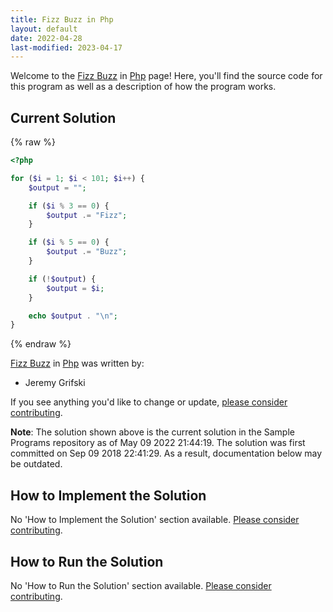 ```yaml
---
title: Fizz Buzz in Php
layout: default
date: 2022-04-28
last-modified: 2023-04-17
---
```


Welcome to the [Fizz Buzz](https://sampleprograms.io/projects/fizz-buzz) in [Php](https://sampleprograms.io/languages/php) page! Here, you'll find the source code for this program as well as a description of how the program works.

## Current Solution

{% raw %}

```php
<?php

for ($i = 1; $i < 101; $i++) {
    $output = "";

    if ($i % 3 == 0) {
        $output .= "Fizz";
    }

    if ($i % 5 == 0) {
        $output .= "Buzz";
    }

    if (!$output) {
        $output = $i;
    }

    echo $output . "\n";
}
```

{% endraw %}

[Fizz Buzz](https://sampleprograms.io/projects/fizz-buzz) in [Php](https://sampleprograms.io/languages/php) was written by:

- Jeremy Grifski

If you see anything you'd like to change or update, [please consider contributing](https://github.com/TheRenegadeCoder/sample-programs).

**Note**: The solution shown above is the current solution in the Sample Programs repository as of May 09 2022 21:44:19. The solution was first committed on Sep 09 2018 22:41:29. As a result, documentation below may be outdated.

## How to Implement the Solution

No 'How to Implement the Solution' section available. [Please consider contributing](https://github.com/TheRenegadeCoder/sample-programs-website).

## How to Run the Solution

No 'How to Run the Solution' section available. [Please consider contributing](https://github.com/TheRenegadeCoder/sample-programs-website).